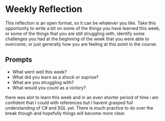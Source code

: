 # Weekly Reflection
This reflection is an open format, so it can be whatever you like. Take this opportunity to write a bit on some of the things you have learned this week, or some of the things that you are still struggling with, identify some challenges you had at the beginning of the week that you were able to overcome, or just generally how you are feeling at this point in the course.

## Prompts
- What went well this week?
- What did you learn as a shock or suprise?
- What are you struggling with?
- What would you count as a victory?

there was alot to learn this week and in an even shorter period of time i am confident that I could with references but I havent grasped full understanding of C# and SQL yet. There is much practice to do over the break though and hopefully things will become more clear.
